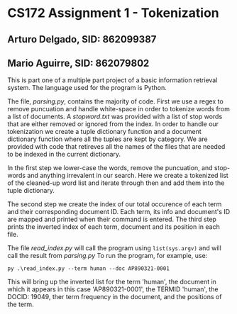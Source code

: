 # CS172 Assignment 1 - Tokenization

## Arturo Delgado, SID: 862099387
## Mario Aguirre, SID: 862079802

This is part one of a multiple part project of a basic information retrieval system. The language used for the program is Python.

The file, *parsing.py*, contains the majority of code. First we use a regex to remove puncuation and handle white-space in order to tokenize words from a list of documents.
A *stopword.txt* was provided with a list of stop words that are either removed or ignored from the index. In order to handle our tokenization we create a tuple dictionary function and a document dictionary function where all the tuples are kept by category. 
We are provided with code that retireves all the names of the files that are needed to be indexed in the current dictionary.

In the first step we lower-case the words, remove the puncuation, and stop-words and anything irrevalent in our search. Here we create a tokenized list of the cleaned-up word list and iterate through then and add them into the tuple dictionary. 

The second step we create the index of our total occurence of each term and their corresponding document ID. Each term, its info and document's ID are mapped and printed when their command is entered. The third step prints the inverted index of each term, document and its position in each file.

The file *read_index.py* will call the program using `list(sys.argv)` and will call the result from *parsing.py*
To run the program, for example, use: 

`py .\read_index.py --term human --doc AP890321-0001`

This will bring up the inverted list for the term 'human', the document in which it appears in this case 'AP890321-0001', the TERMID 'human', the DOCID: 19049, ther term frequency in the document, and the positions of the term.

